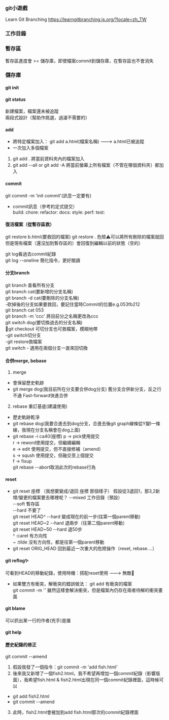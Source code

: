 ### git小遊戲
Learn Git Branching
https://learngitbranching.js.org/?locale=zh_TW

### 工作目錄
### 暫存區
暫存區進度會 >= 儲存庫，即使檔案commit到儲存庫，在暫存區也不會消失
### 儲存庫
#### git init
#### git status
新建檔案，檔案還未被追蹤<br/>
兩段式設計（幫助作挑選，過濾不需要的）
#### add
* 將特定檔案加入：
git add a.html(檔案名稱) ---> a.html已被追蹤
* 一次加入多個檔案
1. git add . 將當前資料夾內的檔案加入
2. git add --all or git add -A 將當前螢幕上所有檔案（不管在哪個資料夾）都加入

#### commit
git commit -m 'init commit'(訊息一定要有)
* commit訊息（參考約定式提交）<br/>
build:
chore:
refactor:
docs:
style:
perf:
test:

#### 復活檔案（從暫存區救）
git restore b.html(要救回的檔案)
git restore . 危險⚠️可以將所有刪除的檔案就回但是現有檔案（還沒加到暫存區的）會回復到編輯以前的狀態（空的）

git log看過去commit紀錄<br/>
git log --oneline 簡化指令，更好閱讀

#### 分支branch
git branch 查看所有分支<br/>
git branch cat(要新增的分支名稱)<br/>
git branch -d cat(要刪除的分支名稱)<br/>
-砍掉後的分支如果要救回，要記住當時Commit的位置e.g.053fb212<br/>
git branch cat 053<br/>
git branch -m 'ccc' 將目前分之名稱更改為ccc<br/>
git switch dog(要切換過去的分支名稱)<br/>
👴git checkout 可切分支也可救檔案，模糊地帶<br/>
    -git switch切分支<br/>
    -git restore救檔案<br/>
git switch - 適用在兩個分支一直來回切換
#### 合併merge, bebase
1. merge 
- 會保留歷史軌跡
- git merge dog(我目前所在分支要合併dog分支)
舊分支合併新分支，反之行不通
Fast-forward快進合併
2. rebase 重訂基底(建議使用)
- 歷史軌跡乾淨
- git rebase dog(我要合進去到dog分支，合進去後git graph線條從Y變I一條線，我現在分支名稱會在dog上面)
- git rebase -i ca40(座標)
p -> pick使用提交<br/>
r -> reword使用提交，但繼續編輯<br/>
e -> edit 使用提交，但不直接修補（amend）<br/>
s -> sqush 使用提交，但融交至上個提交<br/>
f -> fixup<br/>
git rebase --abort取消此次的rebase行為

#### reset
* git reset 座標 （我想要變成/退回 座標 那個樣子）
假設從3退回1，那3,2新增/變更的檔案要去哪裡呢？
--mixed 工作目錄（預設）<br/>
--soft 暫存區<br/>
--hard 不要了<br/>
git reset HEAD^ --hard 變成現在的前一步(往第一個parent移動)<br/>
git reset HEAD~2 --hard 退兩步（往第二個parent移動）<br/>
git reset HEAD~50 --hard 退50步<br/>
^ :caret 有方向性<br/>
~ :tilde 沒有方向性，都是往第一個parent移動
* git reset ORIG_HEAD
回到最近一次重大的危險操作（reset, rebase....）

#### git reflog✨
可看到HEAD的移動紀錄，使用時機：搭配reset使用 ---> 無敵🚩

* 如果雙方有衝突，解衝突的錯誤做法：
git add 有衝突的檔案<br/>
git commit -m ''
雖然這樣會解決衝突，但是檔案內仍存在兩者待解的衝突畫面

#### git blame
可以抓出某一行的作者(兇手)是誰

#### git help

#### 歷史紀錄的修正
git commit --amend
1. 假設我發了一個指令：git commit -m 'add fish.html'
2. 後來我又新增了一個fish2.html，我不希望再增加一個commit紀錄（影響版面），我希望fish.html & fish2.html出現在同一個commit紀錄裡面，這時候可以
- git add fish2.html
- git commit --amend
3. 此時，fish2.html會被加到add fish.html那次的commit紀錄裡面